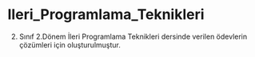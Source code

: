 # Ileri_Programlama_Teknikleri
2. Sınıf 2.Dönem İleri Programlama Teknikleri dersinde verilen ödevlerin çözümleri için oluşturulmuştur.
